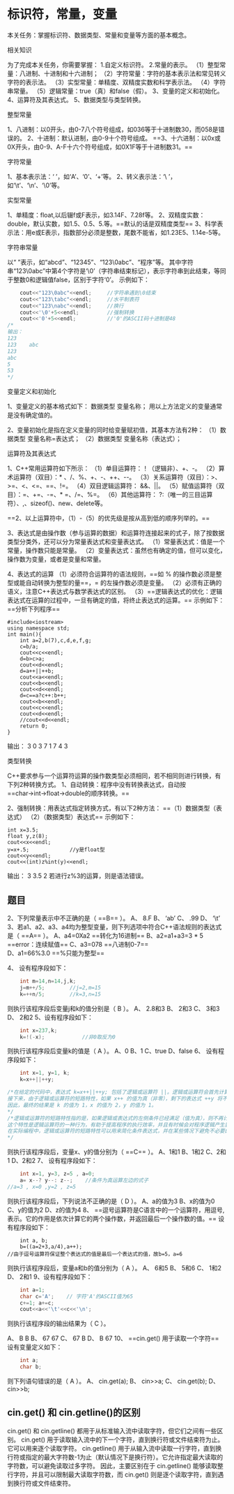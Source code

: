 # 标识符，常量，变量
本关任务：掌握标识符、数据类型、常量和变量等方面的基本概念。

相关知识

为了完成本关任务，你需要掌握：
1.自定义标识符。
2.常量的表示。
（1）整型常量：八进制、十进制和十六进制；
（2）字符常量：字符的基本表示法和常见转义字符的表示法。
（3）实型常量：单精度、双精度实数和科学表示法。
（4）字符串常量。
（5）逻辑常量：true（真）和false（假）。
3、变量的定义和初始化。
4、运算符及其表达式。
5、数据类型与类型转换。

整型常量

1、八进制：以0开头，由0-7八个符号组成，如036等于十进制数30，而058是错误的。
2、十进制：默认进制，由0-9十个符号组成。
==3、十六进制：以0x或0X开头，由0-9、A-F十六个符号组成，如0X1F等于十进制数31。==

字符常量

1、基本表示法：‘ ’，如‘A’、‘0’、‘+’等。
2、转义表示法：‘\ ’，如‘\t’、‘\n’、‘\0’等。

实型常量

1、单精度：float,以后辍f或F表示，如3.14F、7.28f等。
2、双精度实数：double，默认实数，如1.5、0.5、5.等。==默认的话是双精度类型==
3、科学表示法：用e或E表示，指数部分必须是整数，尾数不能省，如1.23E5、1.14e-5等。

字符串常量

以“ ”表示，如“abcd”、“12345”、“123\0abc”、“程序”等。
其中字符串“123\0abc”中第4个字符是‘\0’（字符串结束标记），表示字符串到此结束，等同于整数0和逻辑值false，区别于字符‘0’。
示例如下：
```c++
    cout<<"123\0abc"<<endl;     //字符串遇到\0结束
    cout<<"123\tabc"<<endl;     //水平制表符
    cout<<"123\nabc"<<endl;     //换行
    cout<<'\0'+5<<endl;         //强制转换
    cout<<'0'+5<<endl;          //'0'的ASCII码十进制是48
/*
输出：
123
123    abc
123
abc
5
53
*/
```
变量定义和初始化

1、变量定义的基本格式如下：
     数据类型 变量名称；
用以上方法定义的变量通常是没有确定值的。

2、变量初始化是指在定义变量的同时给变量赋初值，其基本方法有2种：
（1）数据类型 变量名称=表达式；
（2）数据类型 变量名称（表达式）；

运算符及其表达式

1、C++常用运算符如下所示：
（1）单目运算符：！（逻辑非）、+、-。
（2）算术运算符（双目）：* 、/、%、+、-、++、--。
（3）关系运算符（双目）：>、>=、<、<=、==、!=。
（4）双目逻辑运算符： &&、||。
（5）赋值运算符（双目）：=、+=、-=、* =、/=、%=。
（6）其他运算符： ?:（唯一的三目运算符）、,、sizeof()、new、delete等。

==2、以上运算符中，（1）-（5）的优先级是按从高到低的顺序列举的。==

3、表达式是由操作数（参与运算的数据）和运算符连接起来的式子，除了按数据类型分类外，还可以分为常量表达式和变量表达式。
（1）常量表达式：值是一个常量，操作数只能是常量。
（2）变量表达式：虽然也有确定的值，但可以变化，操作数为变量，或者是变量和常量。

4、表达式的运算
（1）必须符合运算符的语法规则，==如 % 的操作数必须是整型或能自动转换为整型的量==，= 的左操作数必须是变量。
（2）必须有正确的语义，注意C++表达式与数学表达式的区别。
（3）==逻辑表达式的优化：逻辑表达式在运算的过程中，一旦有确定的值，将终止表达式的运算。==
示例如下：
==分析下列程序==
```c++{.line-numbers}
#include<iostream>
using namespace std;
int main(){
    int a=2,b(7),c,d,e,f,g;
    c=b/a;
    cout<<c<<endl;
    d=b>c>a;
    cout<<d<<endl;
    d=a++||++b;
    cout<<a<<endl;
    cout<<b<<endl;
    cout<<d<<endl;
    d=c==a?c++:b++;
    cout<<b<<endl;
    cout<<c<<endl;
    cout<<d<<endl;
    //cout<<d<<endl;
    return 0;
}
```
输出：
3
0
3
7
1
7
4
3

类型转换

C++要求参与一个运算符运算的操作数类型必须相同，若不相同则进行转换，有下列2种转换方式。
1、自动转换：程序中没有转换表达式，自动按==char→int→float→double的顺序转换。==

2、强制转换：用表达式指定转换方式，有以下2种方法：
==（1）数据类型（表达式）
（2）（数据类型）表达式==
示例如下：

    int x=3.5;
    float y,z(8);
    cout<<x<<endl;
    y=x+.5;             //y是float型
    cout<<y<<endl;      
    cout<<(int)z%int(y)<<endl;
输出：
3
3.5
2
若进行z%3的运算，则是语法错误。

## **题目** 
2、下列常量表示中不正确的是（ ==B== ）。
A、
8.F
B、
‘ab’
C、
.99 
D、
‘\t’
3、若a1、a2、a3、a4均为整型变量，则下列选项中符合C++语法规则的表达式是（ ==A== ）。
A、a4=0Xa2
==转化为16进制==
B、a2=a1+a3=3 * 5
==error：连续赋值==
C、a3=078
==八进制0-7==          
D、a1=66%3.0
==%只能为整型==

4、
设有程序段如下：
```cpp
    int m=14,n=14,j,k;
    j=m++/5;        //j=2,m=15
    k=++n/5;        //k=3,n=15
```
则执行该程序段后变量j和k的值分别是（ B ）。
A、
2.8和3
B、
2和3
C、
3和3
D、
2和2
5、设有程序段如下：
```cpp
    int x=237,k;
    k=!(-x);            //非0取反为0
```
则执行该程序段后变量k的值是（ A ）。
A、0
B、1
C、true
D、false
6、
设有程序段如下：
```cpp
    int x=1, y=1, k;
    k=x++||++y;         

/*在给定的代码中，表达式 k=x++||++y; 包括了逻辑或运算符 ||。逻辑或运算符会首先计算其左侧的表达式 x++ 的值。在这里，x++ 表示先将 x 的值赋给 k，然后再将 x 的值加一。因此，k 的值将会是 1，因为表达式被赋予了 x 的初始值。
接下来，由于逻辑或运算符的短路特性，如果 x++ 的值为真（非零），剩下的表达式 ++y 将不会被执行。因此，y 的值不会被增加。这就是为什么 y 的值仍然是 1 的原因。
因此，最终的结果是 k 的值为 1，x 的值为 2，y 的值为 1。
*/
/*逻辑或运算符的短路特性指的是，如果逻辑或表达式的左侧条件已经满足（值为真），则不再计算右侧的条件，直接返回左侧条件的值作为整个表达式的值。这意味着如果左侧条件为真，整个表达式的值就已经确定，右侧的条件不会被执行。
这个特性是逻辑运算符的一种行为，有助于提高程序的执行效率，并且有时候会对程序逻辑产生影响。
在实际编程中，逻辑或运算符的短路特性可以用来简化条件表达式，并在某些情况下避免不必要的计算。
*/
```
则执行该程序段后，变量x、y的值分别为（ ==C== ）。
A、1和1
B、1和2
C、2和1
D、2和2
7、
设有程序段如下：
```cpp
    int x=1, y=3, z=5 , a=0;
    a= x--? y--: z--;    //条件为真运算左边的式子
//a=3 , x=0 ,y=2 , z=5
```
则执行该程序段后，下列说法不正确的是（ D ）。
A、a的值为3
B、x的值为0
C、y的值为2
D、z的值为4
8、
==逗号运算符是C语言中的一个运算符，用逗号,表示。它的作用是依次计算它的两个操作数，并返回最后一个操作数的值。==
设有程序段如下：
```
    int a, b;
    b=((a=2+3,a/4),a++);
//由于逗号运算符保证整个表达式的值是最后一个表达式的值，故b=5，a=6
```
则执行该程序段后，变量a和b的值分别为（ A ）。
A、
6和5
B、
5和6
C、
1和2
D、
2和1
9、设有程序段如下：
```cpp
    int a=1;
    char c='A';    // 字符'A'的ASCII值为65
    c+=1; a+=c;
    cout<<a<<'\t'<<c<<'\n'; 
```
则执行该程序段的输出结果为（ C ）。

A、
B       B
B、
67      67
C、
67      B
D、
B       67
10、
==cin.get() 用于读取一个字符==
设有变量定义如下：
```cpp
    int a;
    char b;
```
则下列语句错误的是（ A ）。
A、
cin.get(a);
B、
cin>>a;
C、
cin.get(b);
D、
cin>>b;

## **cin.get() 和 cin.getline()的区别**
cin.get() 和 cin.getline() 都用于从标准输入流中读取字符，但它们之间有一些区别。
cin.get() 用于读取输入流中的下一个字符，直到换行符或文件结束符为止。它可以用来逐个读取字符。
cin.getline() 用于从输入流中读取一行字符，直到换行符或指定的最大字符数-1为止（默认情况下是换行符）。它允许指定最大读取的字符数，可以避免读取过多字符。
因此，主要区别在于 cin.getline() 能够读取整行字符，并且可以限制最大读取字符数，而 cin.get() 则是逐个读取字符，直到遇到换行符或文件结束符。
